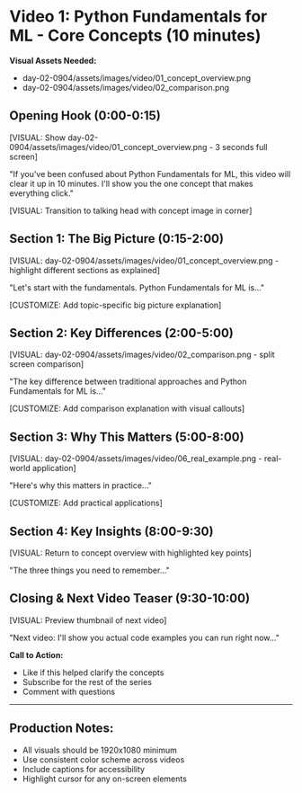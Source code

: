 # Video 1: Python Fundamentals for ML - Core Concepts (10 minutes)

**Visual Assets Needed:**
- day-02-0904/assets/images/video/01_concept_overview.png
- day-02-0904/assets/images/video/02_comparison.png

## Opening Hook (0:00-0:15)
[VISUAL: Show day-02-0904/assets/images/video/01_concept_overview.png - 3 seconds full screen]

"If you've been confused about Python Fundamentals for ML, this video will clear it up in 10 minutes. I'll show you the one concept that makes everything click."

[VISUAL: Transition to talking head with concept image in corner]

## Section 1: The Big Picture (0:15-2:00)
[VISUAL: day-02-0904/assets/images/video/01_concept_overview.png - highlight different sections as explained]

"Let's start with the fundamentals. Python Fundamentals for ML is..."

[CUSTOMIZE: Add topic-specific big picture explanation]

## Section 2: Key Differences (2:00-5:00)  
[VISUAL: day-02-0904/assets/images/video/02_comparison.png - split screen comparison]

"The key difference between traditional approaches and Python Fundamentals for ML is..."

[CUSTOMIZE: Add comparison explanation with visual callouts]

## Section 3: Why This Matters (5:00-8:00)
[VISUAL: day-02-0904/assets/images/video/06_real_example.png - real-world application]

"Here's why this matters in practice..."

[CUSTOMIZE: Add practical applications]

## Section 4: Key Insights (8:00-9:30)
[VISUAL: Return to concept overview with highlighted key points]

"The three things you need to remember..."

## Closing & Next Video Teaser (9:30-10:00)
[VISUAL: Preview thumbnail of next video]

"Next video: I'll show you actual code examples you can run right now..."

**Call to Action:**
- Like if this helped clarify the concepts
- Subscribe for the rest of the series
- Comment with questions

---

## Production Notes:
- All visuals should be 1920x1080 minimum
- Use consistent color scheme across videos
- Include captions for accessibility
- Highlight cursor for any on-screen elements
